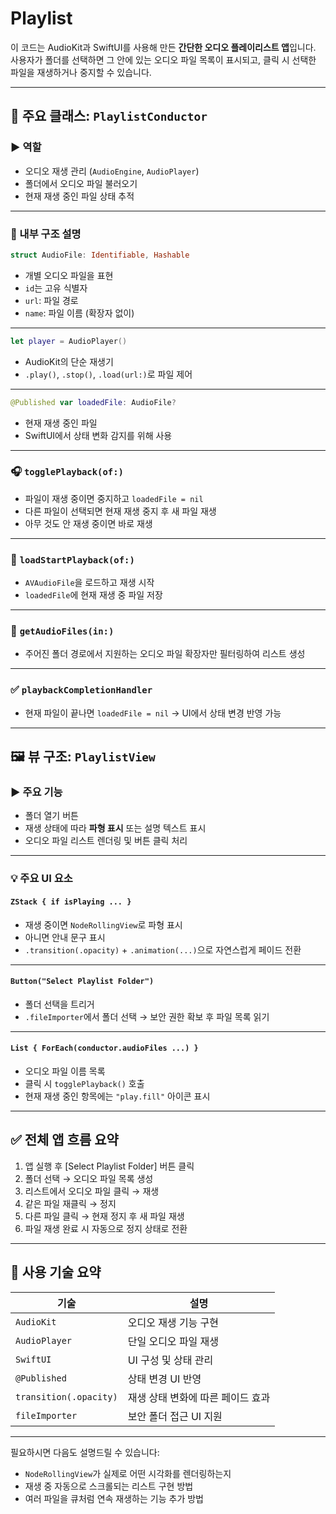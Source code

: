 # Playlist

이 코드는 AudioKit과 SwiftUI를 사용해 만든 **간단한 오디오 플레이리스트 앱**입니다.
사용자가 폴더를 선택하면 그 안에 있는 오디오 파일 목록이 표시되고, 클릭 시 선택한 파일을 재생하거나 중지할 수 있습니다.

---

## 🧠 주요 클래스: `PlaylistConductor`

### ▶ 역할

* 오디오 재생 관리 (`AudioEngine`, `AudioPlayer`)
* 폴더에서 오디오 파일 불러오기
* 현재 재생 중인 파일 상태 추적

---

### 📌 내부 구조 설명

```swift
struct AudioFile: Identifiable, Hashable
```

* 개별 오디오 파일을 표현
* `id`는 고유 식별자
* `url`: 파일 경로
* `name`: 파일 이름 (확장자 없이)

---

```swift
let player = AudioPlayer()
```

* AudioKit의 단순 재생기
* `.play()`, `.stop()`, `.load(url:)`로 파일 제어

---

```swift
@Published var loadedFile: AudioFile?
```

* 현재 재생 중인 파일
* SwiftUI에서 상태 변화 감지를 위해 사용

---

### 🎧 `togglePlayback(of:)`

* 파일이 재생 중이면 중지하고 `loadedFile = nil`
* 다른 파일이 선택되면 현재 재생 중지 후 새 파일 재생
* 아무 것도 안 재생 중이면 바로 재생

---

### 🎼 `loadStartPlayback(of:)`

* `AVAudioFile`을 로드하고 재생 시작
* `loadedFile`에 현재 재생 중 파일 저장

---

### 📂 `getAudioFiles(in:)`

* 주어진 폴더 경로에서 지원하는 오디오 파일 확장자만 필터링하여 리스트 생성

---

### ✅ `playbackCompletionHandler`

* 현재 파일이 끝나면 `loadedFile = nil` → UI에서 상태 변경 반영 가능

---

## 🖼️ 뷰 구조: `PlaylistView`

### ▶ 주요 기능

* 폴더 열기 버튼
* 재생 상태에 따라 **파형 표시** 또는 설명 텍스트 표시
* 오디오 파일 리스트 렌더링 및 버튼 클릭 처리

---

### 💡 주요 UI 요소

#### `ZStack { if isPlaying ... }`

* 재생 중이면 `NodeRollingView`로 파형 표시
* 아니면 안내 문구 표시
* `.transition(.opacity)` + `.animation(...)`으로 자연스럽게 페이드 전환

---

#### `Button("Select Playlist Folder")`

* 폴더 선택을 트리거
* `.fileImporter`에서 폴더 선택 → 보안 권한 확보 후 파일 목록 읽기

---

#### `List { ForEach(conductor.audioFiles ...) }`

* 오디오 파일 이름 목록
* 클릭 시 `togglePlayback()` 호출
* 현재 재생 중인 항목에는 `"play.fill"` 아이콘 표시

---

## ✅ 전체 앱 흐름 요약

1. 앱 실행 후 \[Select Playlist Folder] 버튼 클릭
2. 폴더 선택 → 오디오 파일 목록 생성
3. 리스트에서 오디오 파일 클릭 → 재생
4. 같은 파일 재클릭 → 정지
5. 다른 파일 클릭 → 현재 정지 후 새 파일 재생
6. 파일 재생 완료 시 자동으로 정지 상태로 전환

---

## 🧩 사용 기술 요약

| 기술                     | 설명                  |
| ---------------------- | ------------------- |
| `AudioKit`             | 오디오 재생 기능 구현        |
| `AudioPlayer`          | 단일 오디오 파일 재생        |
| `SwiftUI`              | UI 구성 및 상태 관리       |
| `@Published`           | 상태 변경 UI 반영         |
| `transition(.opacity)` | 재생 상태 변화에 따른 페이드 효과 |
| `fileImporter`         | 보안 폴더 접근 UI 지원      |

---

필요하시면 다음도 설명드릴 수 있습니다:

* `NodeRollingView`가 실제로 어떤 시각화를 렌더링하는지
* 재생 중 자동으로 스크롤되는 리스트 구현 방법
* 여러 파일을 큐처럼 연속 재생하는 기능 추가 방법

